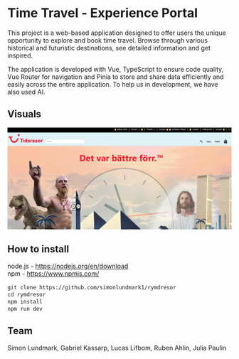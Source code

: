 # Time Travel - Experience Portal

This project is a web-based application designed to offer users the unique opportunity to explore and book time travel. Browse through various historical and futuristic destinations, see detailed information and get inspired.

The application is developed with Vue, TypeScript to ensure code quality, Vue Router for navigation and Pinia to store and share data efficiently and easily across the entire application. To help us in development, we have also used AI.

## Visuals

![Start page](/public/time.png "Stock market")

## How to install

node.js - https://nodejs.org/en/download  
npm - https://www.npmjs.com/

```
git clone https://github.com/simonlundmark1/rymdresor
cd rymdresor
npm install
npm run dev

```

## Team
Simon Lundmark, Gabriel Kassarp, Lucas Lifbom, Ruben Ahlin, Julia Paulin
